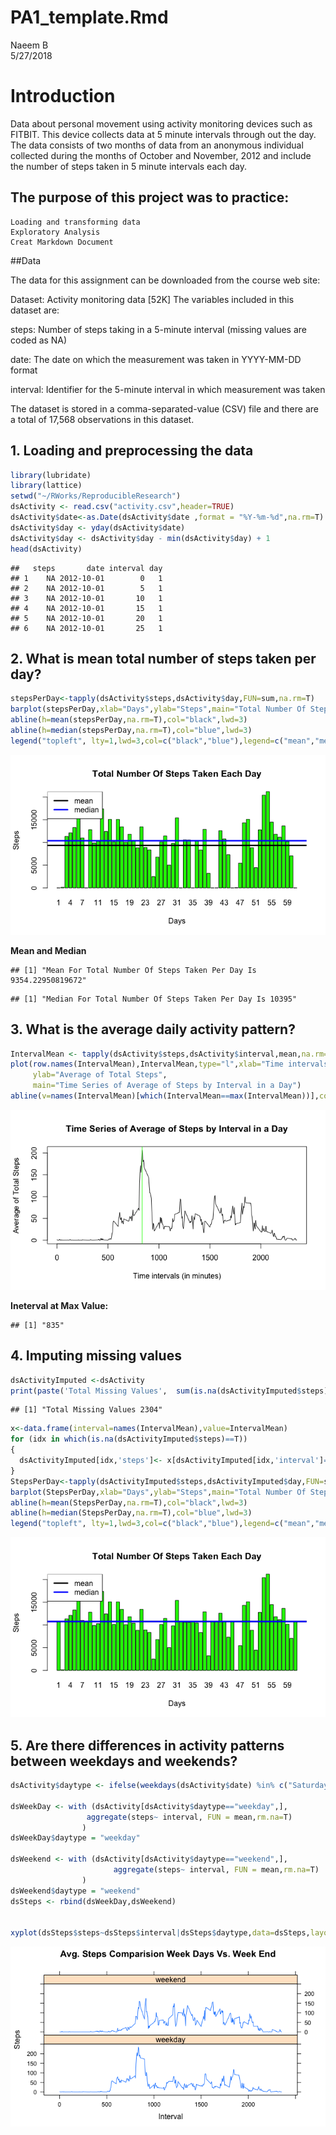 # PA1_template.Rmd
Naeem B  
5/27/2018  
# Introduction
Data about personal movement using activity monitoring devices such as FITBIT. This device collects data at 5 minute intervals through out the day. The data consists of two months of data from an anonymous individual collected during the months of October and November, 2012 and include the number of steps taken in 5 minute intervals each day.

## The purpose of this project was to practice:

    Loading and transforming data
    Exploratory Analysis
    Creat Markdown Document


##Data

The data for this assignment can be downloaded from the course web site:

Dataset: Activity monitoring data [52K]
The variables included in this dataset are:

steps: Number of steps taking in a 5-minute interval (missing values are coded as NA)

date: The date on which the measurement was taken in YYYY-MM-DD format

interval: Identifier for the 5-minute interval in which measurement was taken

The dataset is stored in a comma-separated-value (CSV) file and there are a total of 17,568 observations in this dataset.

## 1. Loading and preprocessing the data

```r
library(lubridate)
library(lattice)
setwd("~/RWorks/ReproducibleResearch")
dsActivity <- read.csv("activity.csv",header=TRUE)
dsActivity$date<-as.Date(dsActivity$date ,format = "%Y-%m-%d",na.rm=T)
dsActivity$day <- yday(dsActivity$date)
dsActivity$day <- dsActivity$day - min(dsActivity$day) + 1
head(dsActivity)
```

```
##   steps       date interval day
## 1    NA 2012-10-01        0   1
## 2    NA 2012-10-01        5   1
## 3    NA 2012-10-01       10   1
## 4    NA 2012-10-01       15   1
## 5    NA 2012-10-01       20   1
## 6    NA 2012-10-01       25   1
```
## 2. What is mean total number of steps taken per day?    


```r
stepsPerDay<-tapply(dsActivity$steps,dsActivity$day,FUN=sum,na.rm=T)
barplot(stepsPerDay,xlab="Days",ylab="Steps",main="Total Number Of Steps Taken Each Day", col="green")
abline(h=mean(stepsPerDay,na.rm=T),col="black",lwd=3)
abline(h=median(stepsPerDay,na.rm=T),col="blue",lwd=3)
legend("topleft", lty=1,lwd=3,col=c("black","blue"),legend=c("mean","median"))
```

![](PA1_template_files/figure-html/histogram-1.png) 
   
**Mean and Median**  

```
## [1] "Mean For Total Number Of Steps Taken Per Day Is 9354.22950819672"
```

```
## [1] "Median For Total Number Of Steps Taken Per Day Is 10395"
```

## 3. What is the average daily activity pattern?  

```r
IntervalMean <- tapply(dsActivity$steps,dsActivity$interval,mean,na.rm=TRUE)
plot(row.names(IntervalMean),IntervalMean,type="l",xlab="Time intervals (in minutes)",
     ylab="Average of Total Steps",
     main="Time Series of Average of Steps by Interval in a Day")
abline(v=names(IntervalMean)[which(IntervalMean==max(IntervalMean))],col="green")
```

![](PA1_template_files/figure-html/series-1.png) 

**Ineterval at Max Value:**

```
## [1] "835"
```

## 4. Imputing missing values 

```r
dsActivityImputed <-dsActivity
print(paste('Total Missing Values',  sum(is.na(dsActivityImputed$steps)==TRUE)))
```

```
## [1] "Total Missing Values 2304"
```

```r
x<-data.frame(interval=names(IntervalMean),value=IntervalMean)
for (idx in which(is.na(dsActivityImputed$steps)==T))
{
  dsActivityImputed[idx,'steps']<- x[dsActivityImputed[idx,'interval']==x$interval,'value']
}
StepsPerDay<-tapply(dsActivityImputed$steps,dsActivityImputed$day,FUN=sum)
barplot(StepsPerDay,xlab="Days",ylab="Steps",main="Total Number Of Steps Taken Each Day", col="green")
abline(h=mean(StepsPerDay,na.rm=T),col="black",lwd=3)
abline(h=median(StepsPerDay,na.rm=T),col="blue",lwd=3)
legend("topleft", lty=1,lwd=3,col=c("black","blue"),legend=c("mean","median"))
```

![](PA1_template_files/figure-html/imputing-1.png) 

## 5. Are there differences in activity patterns between weekdays and weekends?

```r
dsActivity$daytype <- ifelse(weekdays(dsActivity$date) %in% c("Saturday","Sunday"),"weekend","weekday") 

dsWeekDay <- with (dsActivity[dsActivity$daytype=="weekday",],
                 aggregate(steps~ interval, FUN = mean,rm.na=T)
                )
dsWeekDay$daytype = "weekday"

dsWeekend <- with (dsActivity[dsActivity$daytype=="weekend",],
                       aggregate(steps~ interval, FUN = mean,rm.na=T)
                )
dsWeekend$daytype = "weekend"
dsSteps <- rbind(dsWeekDay,dsWeekend)


xyplot(dsSteps$steps~dsSteps$interval|dsSteps$daytype,data=dsSteps,layout=c(1,2),type="l",xlab="Interval",ylab="Steps",main="Avg. Steps Comparision Week Days Vs. Week End")
```

![](PA1_template_files/figure-html/week-1.png) 
